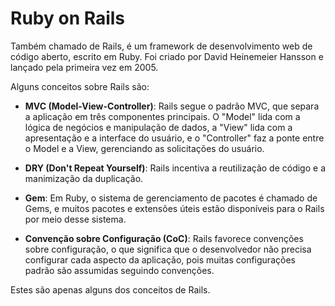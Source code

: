 # Ruby on Rails

Também chamado de Rails, é um framework de desenvolvimento web de código aberto, escrito em Ruby. Foi criado por David Heinemeier Hansson e lançado pela primeira vez em 2005.

Alguns conceitos sobre Rails são:

* **MVC (Model-View-Controller)**: Rails segue o padrão MVC, que separa a aplicação em três componentes principais. O "Model" lida com a lógica de negócios e manipulação de dados, a "View" lida com a apresentação e a interface do usuário, e o "Controller" faz a ponte entre o Model e a View, gerenciando as solicitações do usuário.

* **DRY (Don't Repeat Yourself)**: Rails incentiva a reutilização de código e a manimização da duplicação.

* **Gem**: Em Ruby, o sistema de gerenciamento de pacotes é chamado de Gems, e muitos pacotes e extensões úteis estão disponíveis para o Rails por meio desse sistema.

* **Convenção sobre Configuração (CoC)**: Rails favorece convenções sobre configuração, o que significa que o desenvolvedor não precisa configurar cada aspecto da aplicação, pois muitas configurações padrão são assumidas seguindo convenções.

Estes são apenas alguns dos conceitos de Rails.
